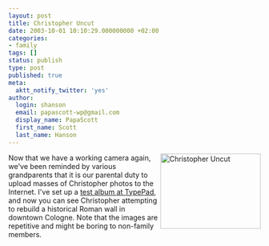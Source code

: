 ```yaml
---
layout: post
title: Christopher Uncut
date: 2003-10-01 10:10:29.000000000 +02:00
categories:
- family
tags: []
status: publish
type: post
published: true
meta:
  aktt_notify_twitter: 'yes'
author:
  login: shanson
  email: papascott-wp@gmail.com
  display_name: PapaScott
  first_name: Scott
  last_name: Hanson
---
```

<p><a href="http://papascott.typepad.com/photos/cologne/"><img alt="Christopher Uncut" src="https://www.papascott.de/wordpress/wp-content/uploads/2003/10/koeln_crhmama.jpg" width="200" height="150" border="0" align="right" /></a>Now that we have a working camera again, we've been reminded by various grandparents that it is our parental duty to upload masses of Christopher photos to the Internet. I've set up a <a href="http://papascott.typepad.com/photos/cologne/">test album at TypePad</a>, and now you can see Christopher attempting to rebuild a historical Roman wall in downtown Cologne. Note that the images are repetitive and might be boring to non-family members.</p>
